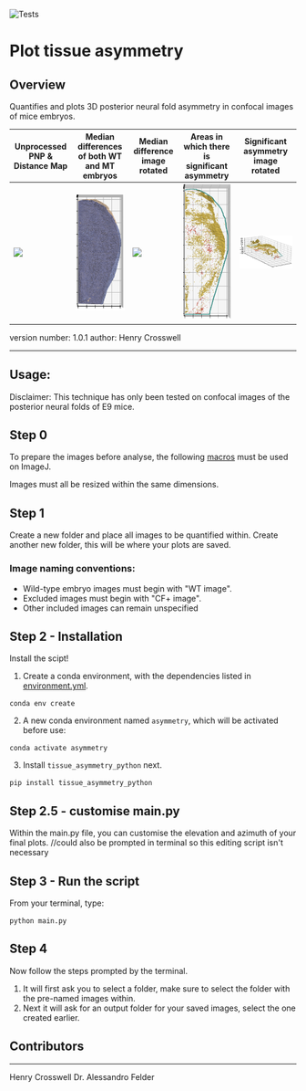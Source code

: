 ![Tests](https://github.com/HenryCrosswell/asymmetry_python/actions/workflows/Tests.yml/badge.svg)

# __Plot tissue asymmetry__
## __Overview__

Quantifies and plots 3D posterior neural fold asymmetry in confocal images of mice embryos.

| **Unprocessed PNP & Distance Map**  | **Median differences of both WT and MT embryos** | **Median difference image rotated** | **Areas in which there is significant asymmetry** | **Significant asymmetry image rotated** |
| --- | --- | --- | --- | --- |
| ![](docs/representative_image.png) | ![](docs/med_diff.png) | ![](docs/med_diff_rotated.png) | ![](docs/Sig_image.png) | ![](docs/Sig_rotated.png) |


version number: 1.0.1
author: Henry Crosswell

----------------------------------

## __Usage:__
Disclaimer: 
This technique has only been tested on confocal images of the posterior neural folds of E9 mice. 


## Step 0
To prepare the images before analyse, the following [macros](https://github.com/HenryCrosswell/Asymmetry_Macros) must be used on ImageJ.

Images must all be resized within the same dimensions.

## Step 1
Create a new folder and place all images to be quantified within.
Create another new folder, this will be where your plots are saved.

### Image naming conventions:
- Wild-type embryo images must begin with "WT image".
- Excluded images must begin with "CF+ image".
- Other included images can remain unspecified

## Step 2 - Installation
Install the scipt!

1. Create a conda environment, with the dependencies listed in [environment.yml](https://github.com/HenryCrosswell/asymmetry_python).
```
conda env create
```
2. A new conda environment named `asymmetry`, which will be activated before use:
```
conda activate asymmetry
```
3. Install `tissue_asymmetry_python` next.
```
pip install tissue_asymmetry_python
``` 

## Step 2.5 - customise main.py
Within the main.py file, you can customise the elevation and azimuth of your final plots.
//could also be prompted in terminal so this editing script isn't necessary

## Step 3 - Run the script
From your terminal, type: 
```
python main.py
```

## Step 4
Now follow the steps prompted by the terminal.
1. It will first ask you to select a folder, make sure to select the folder with the pre-named images within.
2. Next it will ask for an output folder for your saved images, select the one created earlier.

## Contributors
------------
Henry Crosswell
Dr. Alessandro Felder 

